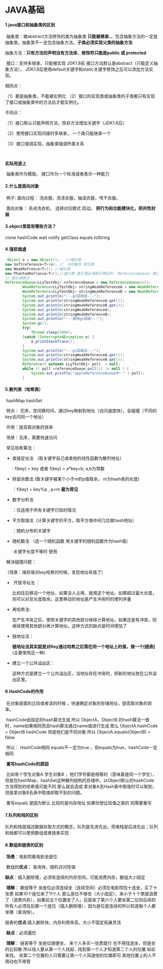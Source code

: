 # JAVA基础

#### 1.java接口和抽象类的区别

​		抽象类：被abstract方法修饰的类为抽象类   **只能被继承**，。包含抽象方法的一定是抽象类，抽象类不一定包含抽象方法。**子类必须实现父类的抽象方法**

​		抽象方法：**只有方法的声明没有方法体**，**修饰符只能是public 或 protected**

​		接口：支持多继承，只能被实现    JDK1.8前 接口方法默认是abstract（只能定义抽象方法）， JDK1.8后使用default关键字和static关键字修饰之后可以添加方法实现。

相同点：

（1）都是抽象类，不能被实例化 （2）接口的实现类或抽象类的子类都只有实现了接口或抽象类中的方法后才能实例化。

不同点：

（1）接口默认只能声明方法，除非方法增加关键字（JDK1.8后）

（2）使用接口实现间接的多继承， 一个类只能继承一个

（3）接口强调实现，抽象类强调所属关系

​	

**实际用途上**

​	抽象类作为模版，  接口作为一个标准或者表示一种能力

#### 2.什么是面向对象

​	例子: 面向过程：  泡衣服，洗涤衣服，抽湿衣服，甩干衣服。

​			面向对象： 丢进洗衣机， 选择对应模式   启动。   **把行为和功能模块化，把共性封装**  





#### 3.object里面有哪些方法？

clone  hashCode  wait  notify  getClass  equals toString

#### 4.强软弱虚

```java
 Object o = new Object();   //强引用
new Softreference<T>(o); //  O对象的 软引用
new WeakRefrence<T>(); //弱引用
new PhantomRefrence<T>();//虚引用 虚引用必须和引用队列 （ReferenceQueue）联合使用
// 弱引用例子
ReferenceQueue<LLyTestObj> referenceQueue = new ReferenceQueue<>();
		WeakReference<LLyTestObj> stringWeakReferenceA = new WeakReference<>(new LLyTestObj("我是弱引用A"),referenceQueue);
		WeakReference<LLyTestObj> stringWeakReferenceB = new WeakReference<>(new LLyTestObj("我是弱引用B"),referenceQueue);
		System.out.println("---gc回收前---");
		System.out.println(stringWeakReferenceA.get());
		System.out.println(stringWeakReferenceB.get());
		System.out.println(stringWeakReferenceA);
		System.out.println(stringWeakReferenceB);
		System.out.println("---调用gc回收---");
		System.gc();
		try{
			Thread.sleep(5000);
		}catch (InterruptedException e) {
			e.printStackTrace();
		}
		System.out.println("---gc回收后---");
		System.out.println(stringWeakReferenceA.get());
		System.out.println(stringWeakReferenceB.get());
		Reference<? extends LLyTestObj> poll  = null;
		while (( poll =referenceQueue.poll()) != null ) {
			System.out.println("appleReferenceQueue中：" + poll);
		}

```



#### 5.散列表（哈希表）

​	hashMap  hashSet

​	特点： 无序，空间换时间，通过key映射到地址（访问速度快），会碰撞（不同的key访问同一个地址） 

​	作用：提高取对象的效率

​	场景：无序，需要快速访问

​	常见哈希算法：

- 直接定址法 （取关键字自己或者他的线性函数为散列地址）

  : f(key) = key  或者 f(key) = a*key+b;  a,b为常数

- 除留余数法 (取关键字被某个小于m的p值取余， m为hash表的长度)

  ：f(key) = key%p , p<m    **最为常见**

- 数字分析法

  ：仅适用于所有关键字已知的情况

- 平方取值法（计算关键字的平方，取平方值中间几位做hash地址）

  ：随机分布的关键字

- 随机数法 （选一个随机函数 用关键字的随机函数作为hash值）

  :关键字长度不等时 使用

​	解决碰撞问题：

（场景：储存值对key哈希的时候，发现地址有值了） 

- ​	开放寻址法 ： 

  比如往后移动一个地址，如果没人占用，就用这个地址。如果超过最大长度，则可以对总长度取余。这里移动的地址是产生冲突时的增列序量

- 再哈希法:

  ​	在产生冲突之后，使用关键字的其他部分继续计算地址，如果还是有冲突，则继续使用其他部分再计算地址。这种方式的缺点是时间增加了

- 链地址法：

  **链地址法其实就是对Key通过哈希之后落在同一个地址上的值，做一个[链表]** (主要使用这一种)

- 建立一个公共溢出区：

  这种方式是建立一个公共溢出区，当地址存在冲突时，把新的地址放在公共溢出区里。



#### 6.HashCode的作用

​		在对象层面的比较或者读的时候 ，快速确定对象的存储地址，提高取对象的效率。

​		hashCode由指定的hash算法生成 所以 ObjectA，ObjectB 的hash算法一致时，name如果相同而且hash算法通过name值进行生成 那么 ObjectA.hashCode = ObjectB.hashCode  但是他们是不同对象 所以 ObjectA.equals(ObjectB) = false  

​	 所以： HashCode相同 equals不一定为true  ，但equals为true，hashCode一定相同

​	**重写hashCode的原因**

​		比如有个学生对象A  学生对象B ，他们学号都是相等的（意味着是同一个学生），但是在hashMap，hashSet这种散列结构的存储中，以Object默认的hashCode方法得到的哈希值可能不同 那么就会造成  拿对象A去Hash表中取值时可以取到，但是拿对象B去表中取值却取不到的问题。

​		重写equals 是因为默认 比较的是内存地址 如果你想比较值之类的 则需要重写

#### 7.队列和栈的区别

​	队列和栈是描述数据存取方式的概念，队列是先进先出，而堆栈是后进先出；队列和栈都可以使用数组或者链表实现

#### 8.数组和链表的区别

​	**场景**：电影院看电影坐座位

​	数组的**优点**： 查询快，随机访问性强

​				**缺点**：插入删除慢，必须有连续的内存空间，可能浪费内存，数组大小固定

​	**理解**： 数组等于   坐座位必须连续坐（连续空间）必须在电影院找十连坐，买了十张票 如果10个座位来了11个人 那么座位不够坐（大小固定），来小于十个票就浪费了（浪费内存），如果前五个位置坐了人，后面来了第六个人要坐第二位则后续的所有人必须往后挪一个座位（插入删除慢），因为座位是连续的所以知道每个人都坐哪（查询快）。

​	链表的**优点**:插入删除快，内存利用率高，大小不固定拓展灵活

​				**缺点**：必须遍历

​	**理解**： 链表等于   坐座位随便坐， 来个人多买一张票就行 也不用找连坐，但是坐的比较散  所以找人要从第一个人找起...找到第一个人才知道第二个人的位置 如此来找。 坐第二个位置的人只需要让第一个人知道他的位置即可 其他位置上的人不用动也不用管
